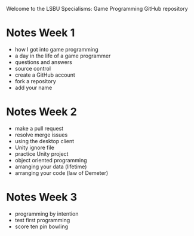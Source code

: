 Welcome to the LSBU Specialisms: Game Programming GitHub repository

# Notes Week 1
* how I got into game programming
* a day in the life of a game programmer
* questions and answers
* source control
* create a GitHub account
* fork a repository
* add your name

# Notes Week 2
* make a pull request
* resolve merge issues
* using the desktop client
* Unity ignore file
* practice Unity project
* object oriented programming
* arranging your data (lifetime)
* arranging your code (law of Demeter)

# Notes Week 3
* programming by intention
* test first programming
* score ten pin bowling
